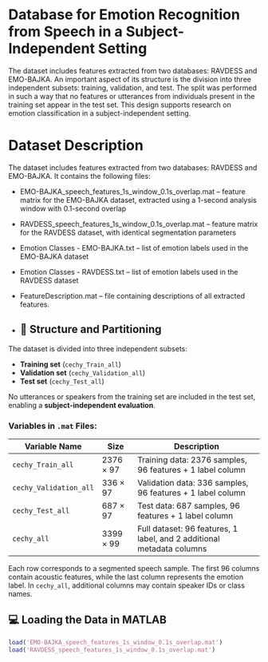 # Database for Emotion Recognition from Speech in a Subject-Independent Setting

The dataset includes features extracted from two databases: RAVDESS and EMO-BAJKA. An important aspect of its structure is the division into three independent subsets: training, validation, and test. 
The split was performed in such a way that no features or utterances from individuals present in the training set appear in the test set. This design supports research on emotion classification in a subject-independent setting.

# Dataset Description
The dataset includes features extracted from two databases: RAVDESS and EMO-BAJKA. It contains the following files:

- EMO-BAJKA_speech_features_1s_window_0.1s_overlap.mat – feature matrix for the EMO-BAJKA dataset, extracted using a 1-second analysis window with 0.1-second overlap

- RAVDESS_speech_features_1s_window_0.1s_overlap.mat – feature matrix for the RAVDESS dataset, with identical segmentation parameters

- Emotion Classes - EMO-BAJKA.txt – list of emotion labels used in the EMO-BAJKA dataset

- Emotion Classes - RAVDESS.txt – list of emotion labels used in the RAVDESS dataset

- FeatureDescription.mat – file containing descriptions of all extracted features.

- ## 🧪 Structure and Partitioning

The dataset is divided into three independent subsets:

- **Training set** (`cechy_Train_all`)
- **Validation set** (`cechy_Validation_all`)
- **Test set** (`cechy_Test_all`)

No utterances or speakers from the training set are included in the test set, enabling a **subject-independent evaluation**.

### Variables in `.mat` Files:

| Variable Name           | Size       | Description                                                                 |
|------------------------|------------|-----------------------------------------------------------------------------|
| `cechy_Train_all`      | 2376 × 97  | Training data: 2376 samples, 96 features + 1 label column                   |
| `cechy_Validation_all` | 336 × 97   | Validation data: 336 samples, 96 features + 1 label column                  |
| `cechy_Test_all`       | 687 × 97   | Test data: 687 samples, 96 features + 1 label column                        |
| `cechy_all`            | 3399 × 99  | Full dataset: 96 features, 1 label, and 2 additional metadata columns       |

Each row corresponds to a segmented speech sample. The first 96 columns contain acoustic features, while the last column represents the emotion label. In `cechy_all`, additional columns may contain speaker IDs or class names.

## 💻 Loading the Data in MATLAB

```matlab
load('EMO-BAJKA_speech_features_1s_window_0.1s_overlap.mat')
load('RAVDESS_speech_features_1s_window_0.1s_overlap.mat')





